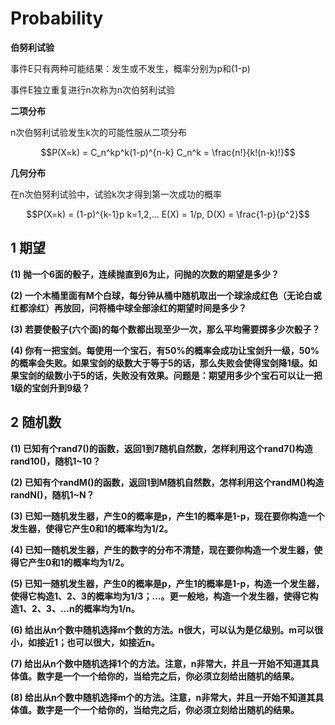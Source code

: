 # Probability

**伯努利试验**

事件E只有两种可能结果：发生或不发生，概率分别为p和(1-p)

事件E独立重复进行n次称为n次伯努利试验

**二项分布**

n次伯努利试验发生k次的可能性服从二项分布

```math
P(X=k) = C_n^kp^k(1-p)^{n-k}

C_n^k = \frac{n!}{k!(n-k)!}
```

**几何分布**

在n次伯努利试验中，试验k次才得到第一次成功的概率

```math
P(X=k) = (1-p)^{k-1}p

k=1,2,...

E(X) = 1/p, D(X) = \frac{1-p}{p^2}
```

## 1 期望

**(1) 抛一个6面的骰子，连续抛直到6为止，问抛的次数的期望是多少？**

**(2) 一个木桶里面有M个白球，每分钟从桶中随机取出一个球涂成红色（无论白或红都涂红）再放回，问将桶中球全部涂红的期望时间是多少？**

**(3) 若要使骰子(六个面)的每个数都出现至少一次，那么平均需要掷多少次骰子？**

**(4) 你有一把宝剑。每使用一个宝石，有50%的概率会成功让宝剑升一级，50%的概率会失败。如果宝剑的级数大于等于5的话，那么失败会使得宝剑降1级。如果宝剑的级数小于5的话，失败没有效果。问题是：期望用多少个宝石可以让一把1级的宝剑升到9级？**

## 2 随机数

**(1) 已知有个rand7()的函数，返回1到7随机自然数，怎样利用这个rand7()构造rand10()，随机1~10？**

**(2) 已知有个randM()的函数，返回1到M随机自然数，怎样利用这个randM()构造randN()，随机1~N？**

**(3) 已知一随机发生器，产生0的概率是p，产生1的概率是1-p，现在要你构造一个发生器，使得它产生0和1的概率均为1/2。**

**(4) 已知一随机发生器，产生的数字的分布不清楚，现在要你构造一个发生器，使得它产生0和1的概率均为1/2。**

**(5) 已知一随机发生器，产生0的概率是p，产生1的概率是1-p，构造一个发生器，使得它构造1、2、3的概率均为1/3；…。更一般地，构造一个发生器，使得它构造1、2、3、…n的概率均为1/n。**

**(6) 给出从n个数中随机选择m个数的方法。n很大，可以认为是亿级别。m可以很小，如接近1；也可以很大，如接近n。**

**(7) 给出从n个数中随机选择1个的方法。注意，n非常大，并且一开始不知道其具体值。数字是一个一个给你的，当给完之后，你必须立刻给出随机的结果。**

**(8) 给出从n个数中随机选择m个的方法。注意，n非常大，并且一开始不知道其具体值。数字是一个一个给你的，当给完之后，你必须立刻给出随机的结果。**